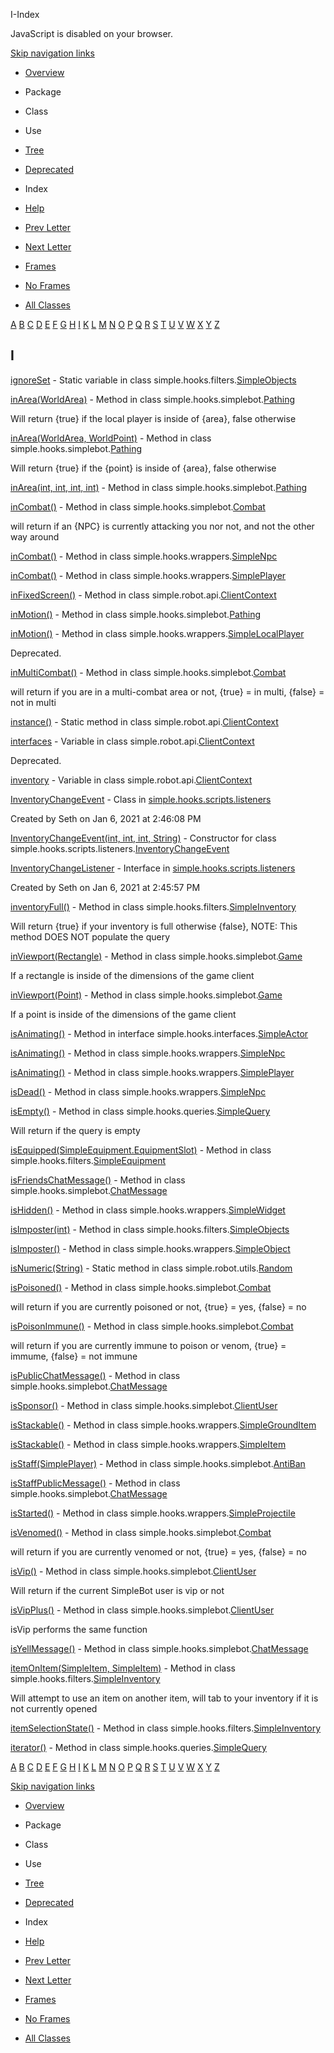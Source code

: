 I-Index   <!-- try { if (location.href.indexOf('is-external=true') == -1) { parent.document.title="I-Index"; } } catch(err) { } //-->

JavaScript is disabled on your browser.

[Skip navigation links](#skip.navbar.top "Skip navigation links")

*   [Overview](../overview-summary.html)
*   Package
*   Class
*   Use
*   [Tree](../overview-tree.html)
*   [Deprecated](../deprecated-list.html)
*   Index
*   [Help](../help-doc.html)

*   [Prev Letter](index-8.html)
*   [Next Letter](index-10.html)

*   [Frames](../index.html?index-files/index-9.html)
*   [No Frames](index-9.html)

*   [All Classes](../allclasses-noframe.html)

<!-- allClassesLink = document.getElementById("allclasses\_navbar\_top"); if(window==top) { allClassesLink.style.display = "block"; } else { allClassesLink.style.display = "none"; } //-->

[A](index-1.html) [B](index-2.html) [C](index-3.html) [D](index-4.html) [E](index-5.html) [F](index-6.html) [G](index-7.html) [H](index-8.html) [I](index-9.html) [K](index-10.html) [L](index-11.html) [M](index-12.html) [N](index-13.html) [O](index-14.html) [P](index-15.html) [Q](index-16.html) [R](index-17.html) [S](index-18.html) [T](index-19.html) [U](index-20.html) [V](index-21.html) [W](index-22.html) [X](index-23.html) [Y](index-24.html) [Z](index-25.html) 

I
-

[ignoreSet](../simple/hooks/filters/SimpleObjects.html#ignoreSet) - Static variable in class simple.hooks.filters.[SimpleObjects](../simple/hooks/filters/SimpleObjects.html "class in simple.hooks.filters")

[inArea(WorldArea)](../simple/hooks/simplebot/Pathing.html#inArea-simple.robot.utils.WorldArea-) - Method in class simple.hooks.simplebot.[Pathing](../simple/hooks/simplebot/Pathing.html "class in simple.hooks.simplebot")

Will return {true} if the local player is inside of {area}, false otherwise

[inArea(WorldArea, WorldPoint)](../simple/hooks/simplebot/Pathing.html#inArea-simple.robot.utils.WorldArea-net.runelite.api.coords.WorldPoint-) - Method in class simple.hooks.simplebot.[Pathing](../simple/hooks/simplebot/Pathing.html "class in simple.hooks.simplebot")

Will return {true} if the {point} is inside of {area}, false otherwise

[inArea(int, int, int, int)](../simple/hooks/simplebot/Pathing.html#inArea-int-int-int-int-) - Method in class simple.hooks.simplebot.[Pathing](../simple/hooks/simplebot/Pathing.html "class in simple.hooks.simplebot")

[inCombat()](../simple/hooks/simplebot/Combat.html#inCombat--) - Method in class simple.hooks.simplebot.[Combat](../simple/hooks/simplebot/Combat.html "class in simple.hooks.simplebot")

will return if an {NPC} is currently attacking you nor not, and not the other way around

[inCombat()](../simple/hooks/wrappers/SimpleNpc.html#inCombat--) - Method in class simple.hooks.wrappers.[SimpleNpc](../simple/hooks/wrappers/SimpleNpc.html "class in simple.hooks.wrappers")

[inCombat()](../simple/hooks/wrappers/SimplePlayer.html#inCombat--) - Method in class simple.hooks.wrappers.[SimplePlayer](../simple/hooks/wrappers/SimplePlayer.html "class in simple.hooks.wrappers")

[inFixedScreen()](../simple/robot/api/ClientContext.html#inFixedScreen--) - Method in class simple.robot.api.[ClientContext](../simple/robot/api/ClientContext.html "class in simple.robot.api")

[inMotion()](../simple/hooks/simplebot/Pathing.html#inMotion--) - Method in class simple.hooks.simplebot.[Pathing](../simple/hooks/simplebot/Pathing.html "class in simple.hooks.simplebot")

[inMotion()](../simple/hooks/wrappers/SimpleLocalPlayer.html#inMotion--) - Method in class simple.hooks.wrappers.[SimpleLocalPlayer](../simple/hooks/wrappers/SimpleLocalPlayer.html "class in simple.hooks.wrappers")

Deprecated.

[inMultiCombat()](../simple/hooks/simplebot/Combat.html#inMultiCombat--) - Method in class simple.hooks.simplebot.[Combat](../simple/hooks/simplebot/Combat.html "class in simple.hooks.simplebot")

will return if you are in a multi-combat area or not, {true} = in multi, {false} = not in multi

[instance()](../simple/robot/api/ClientContext.html#instance--) - Static method in class simple.robot.api.[ClientContext](../simple/robot/api/ClientContext.html "class in simple.robot.api")

[interfaces](../simple/robot/api/ClientContext.html#interfaces) - Variable in class simple.robot.api.[ClientContext](../simple/robot/api/ClientContext.html "class in simple.robot.api")

Deprecated.

[inventory](../simple/robot/api/ClientContext.html#inventory) - Variable in class simple.robot.api.[ClientContext](../simple/robot/api/ClientContext.html "class in simple.robot.api")

[InventoryChangeEvent](../simple/hooks/scripts/listeners/InventoryChangeEvent.html "class in simple.hooks.scripts.listeners") - Class in [simple.hooks.scripts.listeners](../simple/hooks/scripts/listeners/package-summary.html)

Created by Seth on Jan 6, 2021 at 2:46:08 PM

[InventoryChangeEvent(int, int, int, String)](../simple/hooks/scripts/listeners/InventoryChangeEvent.html#InventoryChangeEvent-int-int-int-java.lang.String-) - Constructor for class simple.hooks.scripts.listeners.[InventoryChangeEvent](../simple/hooks/scripts/listeners/InventoryChangeEvent.html "class in simple.hooks.scripts.listeners")

[InventoryChangeListener](../simple/hooks/scripts/listeners/InventoryChangeListener.html "interface in simple.hooks.scripts.listeners") - Interface in [simple.hooks.scripts.listeners](../simple/hooks/scripts/listeners/package-summary.html)

Created by Seth on Jan 6, 2021 at 2:45:57 PM

[inventoryFull()](../simple/hooks/filters/SimpleInventory.html#inventoryFull--) - Method in class simple.hooks.filters.[SimpleInventory](../simple/hooks/filters/SimpleInventory.html "class in simple.hooks.filters")

Will return {true} if your inventory is full otherwise {false}, NOTE: This method DOES NOT populate the query

[inViewport(Rectangle)](../simple/hooks/simplebot/Game.html#inViewport-java.awt.Rectangle-) - Method in class simple.hooks.simplebot.[Game](../simple/hooks/simplebot/Game.html "class in simple.hooks.simplebot")

If a rectangle is inside of the dimensions of the game client

[inViewport(Point)](../simple/hooks/simplebot/Game.html#inViewport-net.runelite.api.Point-) - Method in class simple.hooks.simplebot.[Game](../simple/hooks/simplebot/Game.html "class in simple.hooks.simplebot")

If a point is inside of the dimensions of the game client

[isAnimating()](../simple/hooks/interfaces/SimpleActor.html#isAnimating--) - Method in interface simple.hooks.interfaces.[SimpleActor](../simple/hooks/interfaces/SimpleActor.html "interface in simple.hooks.interfaces")

[isAnimating()](../simple/hooks/wrappers/SimpleNpc.html#isAnimating--) - Method in class simple.hooks.wrappers.[SimpleNpc](../simple/hooks/wrappers/SimpleNpc.html "class in simple.hooks.wrappers")

[isAnimating()](../simple/hooks/wrappers/SimplePlayer.html#isAnimating--) - Method in class simple.hooks.wrappers.[SimplePlayer](../simple/hooks/wrappers/SimplePlayer.html "class in simple.hooks.wrappers")

[isDead()](../simple/hooks/wrappers/SimpleNpc.html#isDead--) - Method in class simple.hooks.wrappers.[SimpleNpc](../simple/hooks/wrappers/SimpleNpc.html "class in simple.hooks.wrappers")

[isEmpty()](../simple/hooks/queries/SimpleQuery.html#isEmpty--) - Method in class simple.hooks.queries.[SimpleQuery](../simple/hooks/queries/SimpleQuery.html "class in simple.hooks.queries")

Will return if the query is empty

[isEquipped(SimpleEquipment.EquipmentSlot)](../simple/hooks/filters/SimpleEquipment.html#isEquipped-simple.hooks.filters.SimpleEquipment.EquipmentSlot-) - Method in class simple.hooks.filters.[SimpleEquipment](../simple/hooks/filters/SimpleEquipment.html "class in simple.hooks.filters")

[isFriendsChatMessage()](../simple/hooks/simplebot/ChatMessage.html#isFriendsChatMessage--) - Method in class simple.hooks.simplebot.[ChatMessage](../simple/hooks/simplebot/ChatMessage.html "class in simple.hooks.simplebot")

[isHidden()](../simple/hooks/wrappers/SimpleWidget.html#isHidden--) - Method in class simple.hooks.wrappers.[SimpleWidget](../simple/hooks/wrappers/SimpleWidget.html "class in simple.hooks.wrappers")

[isImposter(int)](../simple/hooks/filters/SimpleObjects.html#isImposter-int-) - Method in class simple.hooks.filters.[SimpleObjects](../simple/hooks/filters/SimpleObjects.html "class in simple.hooks.filters")

[isImposter()](../simple/hooks/wrappers/SimpleObject.html#isImposter--) - Method in class simple.hooks.wrappers.[SimpleObject](../simple/hooks/wrappers/SimpleObject.html "class in simple.hooks.wrappers")

[isNumeric(String)](../simple/robot/utils/Random.html#isNumeric-java.lang.String-) - Static method in class simple.robot.utils.[Random](../simple/robot/utils/Random.html "class in simple.robot.utils")

[isPoisoned()](../simple/hooks/simplebot/Combat.html#isPoisoned--) - Method in class simple.hooks.simplebot.[Combat](../simple/hooks/simplebot/Combat.html "class in simple.hooks.simplebot")

will return if you are currently poisoned or not, {true} = yes, {false} = no

[isPoisonImmune()](../simple/hooks/simplebot/Combat.html#isPoisonImmune--) - Method in class simple.hooks.simplebot.[Combat](../simple/hooks/simplebot/Combat.html "class in simple.hooks.simplebot")

will return if you are currently immune to poison or venom, {true} = immume, {false} = not immune

[isPublicChatMessage()](../simple/hooks/simplebot/ChatMessage.html#isPublicChatMessage--) - Method in class simple.hooks.simplebot.[ChatMessage](../simple/hooks/simplebot/ChatMessage.html "class in simple.hooks.simplebot")

[isSponsor()](../simple/hooks/simplebot/ClientUser.html#isSponsor--) - Method in class simple.hooks.simplebot.[ClientUser](../simple/hooks/simplebot/ClientUser.html "class in simple.hooks.simplebot")

[isStackable()](../simple/hooks/wrappers/SimpleGroundItem.html#isStackable--) - Method in class simple.hooks.wrappers.[SimpleGroundItem](../simple/hooks/wrappers/SimpleGroundItem.html "class in simple.hooks.wrappers")

[isStackable()](../simple/hooks/wrappers/SimpleItem.html#isStackable--) - Method in class simple.hooks.wrappers.[SimpleItem](../simple/hooks/wrappers/SimpleItem.html "class in simple.hooks.wrappers")

[isStaff(SimplePlayer)](../simple/hooks/simplebot/AntiBan.html#isStaff-simple.hooks.wrappers.SimplePlayer-) - Method in class simple.hooks.simplebot.[AntiBan](../simple/hooks/simplebot/AntiBan.html "class in simple.hooks.simplebot")

[isStaffPublicMessage()](../simple/hooks/simplebot/ChatMessage.html#isStaffPublicMessage--) - Method in class simple.hooks.simplebot.[ChatMessage](../simple/hooks/simplebot/ChatMessage.html "class in simple.hooks.simplebot")

[isStarted()](../simple/hooks/wrappers/SimpleProjectile.html#isStarted--) - Method in class simple.hooks.wrappers.[SimpleProjectile](../simple/hooks/wrappers/SimpleProjectile.html "class in simple.hooks.wrappers")

[isVenomed()](../simple/hooks/simplebot/Combat.html#isVenomed--) - Method in class simple.hooks.simplebot.[Combat](../simple/hooks/simplebot/Combat.html "class in simple.hooks.simplebot")

will return if you are currently venomed or not, {true} = yes, {false} = no

[isVip()](../simple/hooks/simplebot/ClientUser.html#isVip--) - Method in class simple.hooks.simplebot.[ClientUser](../simple/hooks/simplebot/ClientUser.html "class in simple.hooks.simplebot")

Will return if the current SimpleBot user is vip or not

[isVipPlus()](../simple/hooks/simplebot/ClientUser.html#isVipPlus--) - Method in class simple.hooks.simplebot.[ClientUser](../simple/hooks/simplebot/ClientUser.html "class in simple.hooks.simplebot")

isVip performs the same function

[isYellMessage()](../simple/hooks/simplebot/ChatMessage.html#isYellMessage--) - Method in class simple.hooks.simplebot.[ChatMessage](../simple/hooks/simplebot/ChatMessage.html "class in simple.hooks.simplebot")

[itemOnItem(SimpleItem, SimpleItem)](../simple/hooks/filters/SimpleInventory.html#itemOnItem-simple.hooks.wrappers.SimpleItem-simple.hooks.wrappers.SimpleItem-) - Method in class simple.hooks.filters.[SimpleInventory](../simple/hooks/filters/SimpleInventory.html "class in simple.hooks.filters")

Will attempt to use an item on another item, will tab to your inventory if it is not currently opened

[itemSelectionState()](../simple/hooks/filters/SimpleInventory.html#itemSelectionState--) - Method in class simple.hooks.filters.[SimpleInventory](../simple/hooks/filters/SimpleInventory.html "class in simple.hooks.filters")

[iterator()](../simple/hooks/queries/SimpleQuery.html#iterator--) - Method in class simple.hooks.queries.[SimpleQuery](../simple/hooks/queries/SimpleQuery.html "class in simple.hooks.queries")

[A](index-1.html) [B](index-2.html) [C](index-3.html) [D](index-4.html) [E](index-5.html) [F](index-6.html) [G](index-7.html) [H](index-8.html) [I](index-9.html) [K](index-10.html) [L](index-11.html) [M](index-12.html) [N](index-13.html) [O](index-14.html) [P](index-15.html) [Q](index-16.html) [R](index-17.html) [S](index-18.html) [T](index-19.html) [U](index-20.html) [V](index-21.html) [W](index-22.html) [X](index-23.html) [Y](index-24.html) [Z](index-25.html) 

[Skip navigation links](#skip.navbar.bottom "Skip navigation links")

*   [Overview](../overview-summary.html)
*   Package
*   Class
*   Use
*   [Tree](../overview-tree.html)
*   [Deprecated](../deprecated-list.html)
*   Index
*   [Help](../help-doc.html)

*   [Prev Letter](index-8.html)
*   [Next Letter](index-10.html)

*   [Frames](../index.html?index-files/index-9.html)
*   [No Frames](index-9.html)

*   [All Classes](../allclasses-noframe.html)

<!-- allClassesLink = document.getElementById("allclasses\_navbar\_bottom"); if(window==top) { allClassesLink.style.display = "block"; } else { allClassesLink.style.display = "none"; } //-->